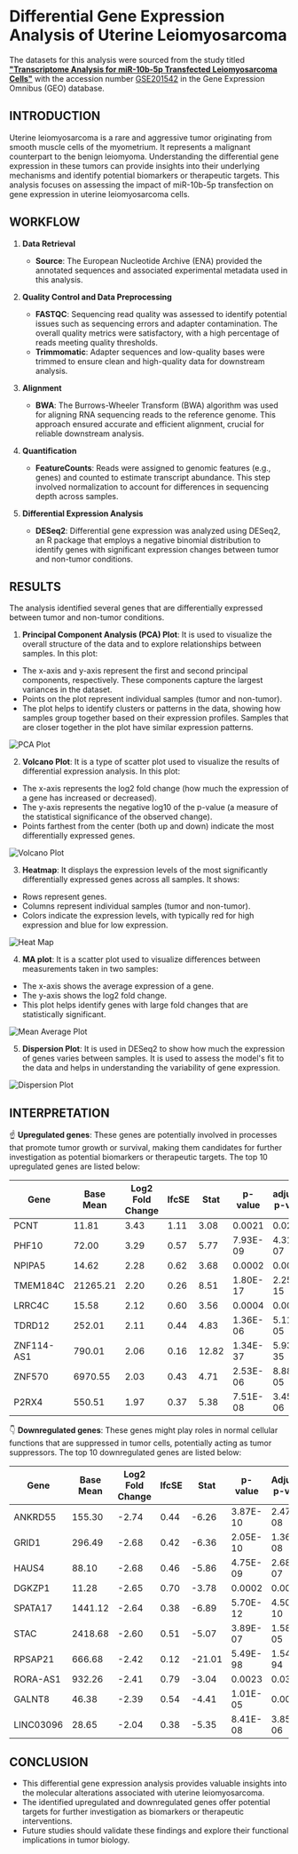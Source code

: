 # Differential Gene Expression Analysis of Uterine Leiomyosarcoma

The datasets for this analysis were sourced from the study titled **["Transcriptome Analysis for miR-10b-5p Transfected Leiomyosarcoma Cells"](https://www.ncbi.nlm.nih.gov/pmc/articles/PMC10073409)** with the accession number [GSE201542](https://www.ncbi.nlm.nih.gov/geo/query/acc.cgi?acc=GSE201542) in the Gene Expression Omnibus (GEO) database.

## INTRODUCTION
Uterine leiomyosarcoma is a rare and aggressive tumor originating from smooth muscle cells of the myometrium. It represents a malignant counterpart to the benign leiomyoma. Understanding the differential gene expression in these tumors can provide insights into their underlying mechanisms and identify potential biomarkers or therapeutic targets. This analysis focuses on assessing the impact of miR-10b-5p transfection on gene expression in uterine leiomyosarcoma cells.

## WORKFLOW
1. **Data Retrieval**
   - **Source**: The European Nucleotide Archive (ENA) provided the annotated sequences and associated experimental metadata used in this analysis.

2. **Quality Control and Data Preprocessing**
   - **FASTQC**: Sequencing read quality was assessed to identify potential issues such as sequencing errors and adapter contamination. The overall quality metrics were satisfactory, with a high percentage of reads meeting quality thresholds.
   - **Trimmomatic**: Adapter sequences and low-quality bases were trimmed to ensure clean and high-quality data for downstream analysis.

3. **Alignment**
   - **BWA**: The Burrows-Wheeler Transform (BWA) algorithm was used for aligning RNA sequencing reads to the reference genome. This approach ensured accurate and efficient alignment, crucial for reliable downstream analysis.

4. **Quantification**
   - **FeatureCounts**: Reads were assigned to genomic features (e.g., genes) and counted to estimate transcript abundance. This step involved normalization to account for differences in sequencing depth across samples.
     
5. **Differential Expression Analysis**
   - **DESeq2**: Differential gene expression was analyzed using DESeq2, an R package that employs a negative binomial distribution to identify genes with significant expression changes between tumor and non-tumor conditions.
     
## RESULTS
The analysis identified several genes that are differentially expressed between tumor and non-tumor conditions.

1. **Principal Component Analysis (PCA) Plot**: It is used to visualize the overall structure of the data and to explore relationships between samples. In this plot:
- The x-axis and y-axis represent the first and second principal components, respectively. These components capture the largest variances in the dataset.
- Points on the plot represent individual samples (tumor and non-tumor).
- The plot helps to identify clusters or patterns in the data, showing how samples group together based on their expression profiles. Samples that are closer together in the plot have similar expression patterns.
  
![PCA Plot](PCAplot.png)

2. **Volcano Plot**: It is a type of scatter plot used to visualize the results of differential expression analysis. In this plot:
- The x-axis represents the log2 fold change (how much the expression of a gene has increased or decreased).
- The y-axis represents the negative log10 of the p-value (a measure of the statistical significance of the observed change).
- Points farthest from the center (both up and down) indicate the most differentially expressed genes.

![Volcano Plot](VolcanoPlot.png)

3. **Heatmap**: It displays the expression levels of the most significantly differentially expressed genes across all samples. It shows:
- Rows represent genes.
- Columns represent individual samples (tumor and non-tumor).
- Colors indicate the expression levels, with typically red for high expression and blue for low expression.

![Heat Map](Heatmap.png)

4. **MA plot**: It is a scatter plot used to visualize differences between measurements taken in two samples:
- The x-axis shows the average expression of a gene.
- The y-axis shows the log2 fold change.
- This plot helps identify genes with large fold changes that are statistically significant.

![Mean Average Plot](MAplot.png)

5. **Dispersion Plot**: It is used in DESeq2 to show how much the expression of genes varies between samples. It is used to assess the model's fit to the data and helps in understanding the variability of gene expression.

![Dispersion Plot](DispersionPlot.png)

## INTERPRETATION

☝️ **Upregulated genes**: These genes are potentially involved in processes that promote tumor growth or survival, making them candidates for further investigation as potential biomarkers or therapeutic targets. The top 10 upregulated genes are listed below:

| Gene        | Base Mean  | Log2 Fold Change | lfcSE        | Stat        | p-value  | adjusted p-value |
|-------------|------------|------------------|--------------|-------------|----------|------------------|
| PCNT        | 11.81      | 3.43             | 1.11         | 3.08        | 0.0021   | 0.0296           |
| PHF10       | 72.00      | 3.29             | 0.57         | 5.77        | 7.93E-09 | 4.31E-07         |
| NPIPA5      | 14.62      | 2.28             | 0.62         | 3.68        | 0.0002   | 0.0047           |
| TMEM184C    | 21265.21   | 2.20             | 0.26         | 8.51        | 1.80E-17 | 2.25E-15         |
| LRRC4C      | 15.58      | 2.12             | 0.60         | 3.56        | 0.0004   | 0.0070           |
| TDRD12      | 252.01     | 2.11             | 0.44         | 4.83        | 1.36E-06 | 5.11E-05         |
| ZNF114-AS1  | 790.01     | 2.06             | 0.16         | 12.82       | 1.34E-37 | 5.93E-35         |
| ZNF570      | 6970.55    | 2.03             | 0.43         | 4.71        | 2.53E-06 | 8.88E-05         |
| P2RX4       | 550.51     | 1.97             | 0.37         | 5.38        | 7.51E-08 | 3.45E-06         |


👇 **Downregulated genes**: These genes might play roles in normal cellular functions that are suppressed in tumor cells, potentially acting as tumor suppressors. The top 10 downregulated genes are listed below:

| Gene        | Base Mean | Log2 Fold Change | lfcSE        | Stat          | p-value   | Adjusted p-value |
|-------------|-----------|------------------|--------------|---------------|-----------|------------------|
| ANKRD55     | 155.30    | -2.74            | 0.44         | -6.26         | 3.87E-10  | 2.47E-08         |
| GRID1       | 296.49    | -2.68            | 0.42         | -6.36         | 2.05E-10  | 1.36E-08         |
| HAUS4       | 88.10     | -2.68            | 0.46         | -5.86         | 4.75E-09  | 2.68E-07         |
| DGKZP1      | 11.28     | -2.65            | 0.70         | -3.78         | 0.0002    | 0.0034           |
| SPATA17     | 1441.12   | -2.64            | 0.38         | -6.89         | 5.70E-12  | 4.50E-10         |
| STAC        | 2418.68   | -2.60            | 0.51         | -5.07         | 3.89E-07  | 1.58E-05         |
| RPSAP21     | 666.68    | -2.42            | 0.12         | -21.01        | 5.49E-98  | 1.54E-94         |
| RORA-AS1    | 932.26    | -2.41            | 0.79         | -3.04         | 0.0023    | 0.0329           |
| GALNT8      | 46.38     | -2.39            | 0.54         | -4.41         | 1.01E-05  | 0.0003           |
|LINC03096	  |28.65	     |-2.04             |	0.38        |	-5.35        |	8.41E-08	 | 3.85E-06         |

## CONCLUSION

- This differential gene expression analysis provides valuable insights into the molecular alterations associated with uterine leiomyosarcoma.
- The identified upregulated and downregulated genes offer potential targets for further investigation as biomarkers or therapeutic interventions.
- Future studies should validate these findings and explore their functional implications in tumor biology.
